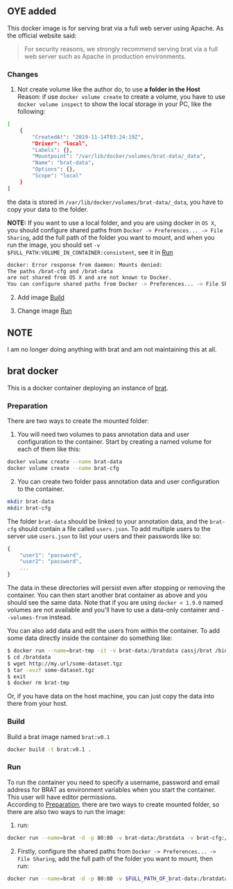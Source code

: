 ## OYE added
This docker image is for serving brat via a full web server using Apache.
As the official website said:  
> For security reasons, we strongly recommend serving brat via a full web server 
such as Apache in production environments.

### Changes
1. Not create volume like the author do, to use **a folder in the Host**  
Reason: if use `docker volume create` to create a volume, you have to use 
`docker volume inspect` to show the local storage in your PC, like the following:  
```bash
[
    {
        "CreatedAt": "2019-11-14T03:24:19Z",
        "Driver": "local",
        "Labels": {},
        "Mountpoint": "/var/lib/docker/volumes/brat-data/_data",
        "Name": "brat-data",
        "Options": {},
        "Scope": "local"
    }
]
```
the data is stored in `/var/lib/docker/volumes/brat-data/_data`, you have to copy 
your data to the folder.

**NOTE:** 
If you want to use a local folder, and you are using docker in `OS X`, you should 
configure shared paths from `Docker -> Preferences... -> File Sharing`, add the full
path of the folder you want to mount, and when you run the image, you should set 
`-v $FULL_PATH:VOLUME_IN_CONTAINER:consistent`, see it in [Run](https://github.com/OYE93/brat-docker#run)

```bash
docker: Error response from daemon: Mounts denied: 
The paths /brat-cfg and /brat-data
are not shared from OS X and are not known to Docker.
You can configure shared paths from Docker -> Preferences... -> File Sharing.
```


2. Add image [Build](https://github.com/OYE93/brat-docker#build)

3. Change image [Run](https://github.com/OYE93/brat-docker#run)

## NOTE
I am no longer doing anything with brat and am not maintaining this at all. 

## brat docker
This is a docker container deploying an instance of [brat](http://brat.nlplab.org/).


### Preparation
There are two ways to create the mounted folder:
1. You will need two volumes to pass annotation data and user configuration to the container. 
Start by creating a named volume for each of them like this:
```bash
docker volume create --name brat-data
docker volume create --name brat-cfg
```

2. You can create two folder pass annotation data and user configuration to the container.
```bash
mkdir brat-data
mkdir brat-cfg
```


The folder `brat-data` should be linked to your annotation data, 
and the `brat-cfg` should contain a file called `users.json`.
To add multiple users to the server use `users.json` to list your users and their passwords like so:

```javascript
{
    "user1": "password",
    "user2": "password",
    ...
}
```

The data in these directories will persist even after stopping or removing the container.
You can then start another brat container as above and you should see the same data. 
Note that if you are using `docker < 1.9.0` named volumes are not available and 
you'll have to use a data-only container and `--volumes-from` instead.

You can also add data and edit the users from within the container. 
To add some data directly inside the container do something like:
``` bash
$ docker run --name=brat-tmp -it -v brat-data:/bratdata cassj/brat /bin/bash
$ cd /bratdata
$ wget http://my.url/some-dataset.tgz
$ tar -xvzf some-dataset.tgz
$ exit  
$ docker rm brat-tmp
```

Or, if you have data on the host machine, you can just copy the data into there from your host.

### Build
Build a brat image named `brat:v0.1`
```bash
docker build -t brat:v0.1 .
```

### Run
To run the container you need to specify a username, password and email address for BRAT as environment variables 
when you start the container. This user will have editor permissions.  
According to [Preparation](https://github.com/OYE93/brat-docker#preparation), there are two ways to create mounted
folder, so there are also two ways to run the image:
1. run:
```bash
docker run --name=brat -d -p 80:80 -v brat-data:/bratdata -v brat-cfg:/bratcfg -e BRAT_USERNAME=brat -e BRAT_PASSWORD=brat -e BRAT_EMAIL=brat@example.com brat:v0.1
```
2. Firstly, configure the shared paths from `Docker -> Preferences... -> File Sharing`, add the full
path of the folder you want to mount, then run:  
```bash
docker run --name=brat -d -p 80:80 -v $FULL_PATH_OF_brat-data:/bratdata -v $FULL_PATH_OF_brat-cfg:/bratcfg -e BRAT_USERNAME=brat -e BRAT_PASSWORD=brat -e BRAT_EMAIL=brat@example.com brat:v0.1
``` 